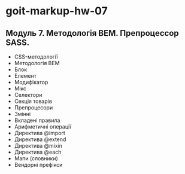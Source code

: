 # goit-markup-hw-07

## Модуль 7. Методологія BEM. Препроцессор SASS.

- CSS-методології
- Методологія BEM
- Блок
- Елемент
- Модифікатор
- Мікс
- Селектори
- Секція товарів
- Препроцесори
- Змінні
- Вкладені правила
- Арифметичні операції
- Директива @import
- Директива @extend
- Директива @mixin
- Директива @each
- Мапи (словники)
- Вендорні префікси